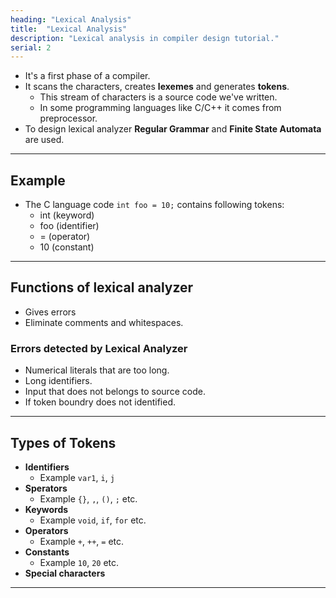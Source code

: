 ```yaml
---
heading: "Lexical Analysis"
title:  "Lexical Analysis"
description: "Lexical analysis in compiler design tutorial."
serial: 2
---
```


- It's a first phase of a compiler.
- It scans the characters, creates **lexemes** and generates **tokens**.
    - This stream of characters is a source code we've written.
    - In some programming languages like C/C++ it comes from preprocessor.
- To design lexical analyzer **Regular Grammar** and **Finite State Automata** are used.

***

## Example

- The C language code `int foo = 10;` contains following tokens:
    - int (keyword)
    - foo (identifier)
    - = (operator)
    - 10 (constant)

***

## Functions of lexical analyzer

- Gives errors
- Eliminate comments and whitespaces.

### Errors detected by Lexical Analyzer

- Numerical literals that are too long.
- Long identifiers.
- Input that does not belongs to source code.
- If token boundry does not identified.

***

## Types of Tokens

- **Identifiers**
    - Example `var1`, `i`, `j`
- **Sperators**
	- Example `{}`, `,`, `()`, `;` etc.
- **Keywords**
	- Example `void`, `if`, `for` etc.
- **Operators**
	- Example `+`, `++`, `=` etc.
- **Constants**
	- Example `10`, `20` etc.
- **Special characters**

***

